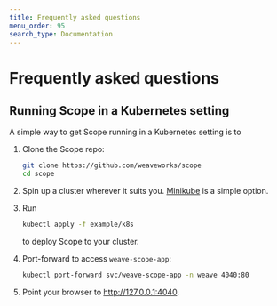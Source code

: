 ```yaml
---
title: Frequently asked questions
menu_order: 95
search_type: Documentation
---
```


# Frequently asked questions

## Running Scope in a Kubernetes setting

A simple way to get Scope running in a Kubernetes setting is to

1. Clone the Scope repo:

   ```sh
   git clone https://github.com/weaveworks/scope
   cd scope
   ```

1. Spin up a cluster wherever it suits you.
   [Minikube](https://github.com/kubernetes/minikube) is a simple option.
1. Run

   ```sh
   kubectl apply -f example/k8s
   ```

   to deploy Scope to your cluster.
1. Port-forward to access `weave-scope-app`:

   ```sh
   kubectl port-forward svc/weave-scope-app -n weave 4040:80
   ```
1. Point your browser to http://127.0.0.1:4040.